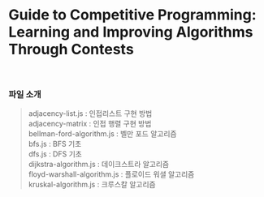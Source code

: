 # Guide to Competitive Programming: Learning and Improving Algorithms Through Contests

<br>

### 파일 소개

> adjacency-list.js : 인접리스트 구현 방법 <br>
> adjacency-matrix : 인접 행렬 구현 방법 <br>
> bellman-ford-algorithm.js : 벨만 포드 알고리즘 <br>
> bfs.js : BFS 기초 <br>
> dfs.js : DFS 기초 <br>
> dijkstra-algorithm.js : 데이크스트라 알고리즘 <br>
> floyd-warshall-algorithm.js : 플로이드 워셜 알고리즘 <br>
> kruskal-algorithm.js : 크루스칼 알고리즘 <br>

<br>
